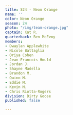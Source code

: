 ```yaml
---
title: S24 - Neon Orange
name: ''
color: Neon Orange
season: 24
photo: "/img/team-orange.jpg"
captain: Kat R.
quarterback: Ben McEvoy
members:
- Dwaylan Applewhite
- Nicole Battaglia
- Oriya Cohen
- Jean-Francois Hould
- Jordan J.
- Shayne Madella
- Brandon M.
- Quinn M.
- Eddie M.
- Kevin M.
- Chris Riotta-Rogers
division: Dirty Goose
published: false

---
```

